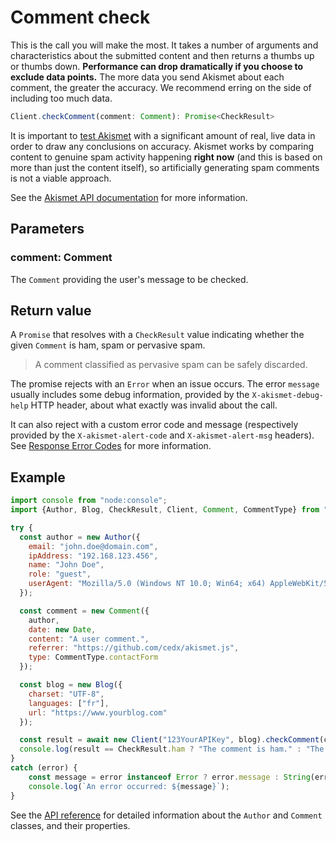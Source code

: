 # Comment check
This is the call you will make the most. It takes a number of arguments and characteristics about the submitted content
and then returns a thumbs up or thumbs down. **Performance can drop dramatically if you choose to exclude data points.**
The more data you send Akismet about each comment, the greater the accuracy. We recommend erring on the side of including too much data.

```js
Client.checkComment(comment: Comment): Promise<CheckResult>
```

It is important to [test Akismet](../testing.md) with a significant amount of real, live data in order to draw any conclusions on accuracy.
Akismet works by comparing content to genuine spam activity happening **right now** (and this is based on more than just the content itself),
so artificially generating spam comments is not a viable approach.

See the [Akismet API documentation](https://akismet.com/developers/detailed-docs/comment-check) for more information.

## Parameters

### **comment**: Comment
The `Comment` providing the user's message to be checked.

## Return value
A `Promise` that resolves with a `CheckResult` value indicating whether the given `Comment` is ham, spam or pervasive spam.

> A comment classified as pervasive spam can be safely discarded.

The promise rejects with an `Error` when an issue occurs.
The error `message` usually includes some debug information, provided by the `X-akismet-debug-help` HTTP header,
about what exactly was invalid about the call.

It can also reject with a custom error code and message (respectively provided by the `X-akismet-alert-code` and `X-akismet-alert-msg` headers).
See [Response Error Codes](https://akismet.com/developers/detailed-docs/errors) for more information.

## Example

```js
import console from "node:console";
import {Author, Blog, CheckResult, Client, Comment, CommentType} from "@cedx/akismet";

try {
  const author = new Author({
    email: "john.doe@domain.com",
    ipAddress: "192.168.123.456",
    name: "John Doe",
    role: "guest",
    userAgent: "Mozilla/5.0 (Windows NT 10.0; Win64; x64) AppleWebKit/537.36 (KHTML, like Gecko) Chrome/120.0.0.0 Safari/537.36"
  });

  const comment = new Comment({
    author,
    date: new Date,
    content: "A user comment.",
    referrer: "https://github.com/cedx/akismet.js",
    type: CommentType.contactForm
  });

  const blog = new Blog({
    charset: "UTF-8",
    languages: ["fr"],
    url: "https://www.yourblog.com"
  });

  const result = await new Client("123YourAPIKey", blog).checkComment(comment);
  console.log(result == CheckResult.ham ? "The comment is ham." : "The comment is spam.");
}
catch (error) {
	const message = error instanceof Error ? error.message : String(error);
	console.log(`An error occurred: ${message}`);
}
```

See the [API reference](../api/) for detailed information about the `Author` and `Comment` classes, and their properties.

